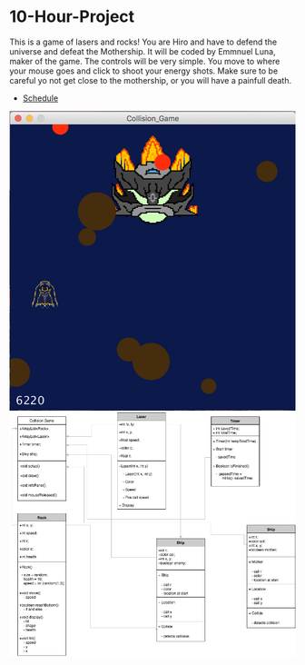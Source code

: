 # 10-Hour-Project

This is a game of lasers and rocks! You are Hiro and have to 
defend the universe and defeat the Mothership.
It will be coded by Emmnuel Luna, maker of the game.
The controls will be very simple. You move to where your mouse goes
and click to shoot your energy shots.
Make sure to be careful yo not get close to the mothership, 
or you will have a painfull death.

- [Schedule](https://docs.google.com/spreadsheets/d/1EMPhKvqnB8sF_GzQAdCXEsXk19bbcK7wxU1lsvhPBHw/edit#gid=186001220)

![GUI](https://github.com/Elun4705/10-Hour-Project/blob/master/Screen%20Shot%202018-05-21%20at%201.58.20%20PM.png)
![Diagram](https://github.com/Elun4705/10-Hour-Project/blob/master/Project.png)
